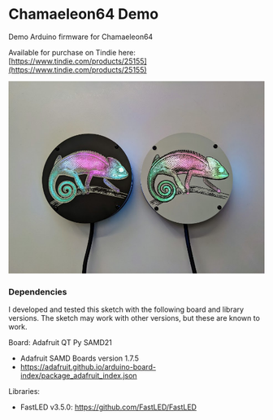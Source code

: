 # Chamaeleon64 Demo

Demo Arduino firmware for Chamaeleon64

Available for purchase on Tindie here: [https://www.tindie.com/products/25155](https://www.tindie.com/products/25155)

![Chamaeleon64](chamaeleon64.jpg)

### Dependencies

I developed and tested this sketch with the following board and library versions. The sketch may work with other versions, but these are known to work.

Board: Adafruit QT Py SAMD21

- Adafruit SAMD Boards version 1.7.5
- https://adafruit.github.io/arduino-board-index/package_adafruit_index.json

Libraries:

- FastLED v3.5.0: https://github.com/FastLED/FastLED

